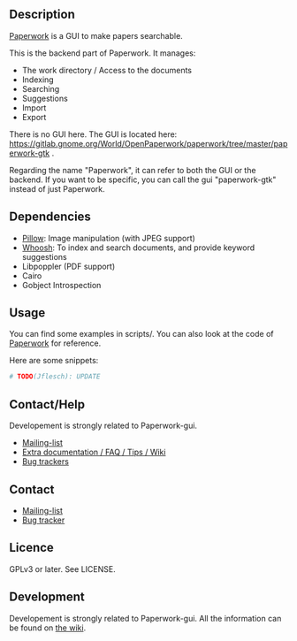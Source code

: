## Description

[Paperwork](https://gitlab.gnome.org/World/OpenPaperwork/paperwork#readme) is a GUI to make papers searchable.

This is the backend part of Paperwork. It manages:
- The work directory / Access to the documents
- Indexing
- Searching
- Suggestions
- Import
- Export

There is no GUI here. The GUI is located here: https://gitlab.gnome.org/World/OpenPaperwork/paperwork/tree/master/paperwork-gtk .

Regarding the name "Paperwork", it can refer to both the GUI or the backend. If you want to be specific, you can call the gui "paperwork-gtk" instead of just Paperwork.


## Dependencies

* [Pillow](https://pypi.python.org/pypi/Pillow/): Image manipulation (with JPEG support)
* [Whoosh](https://pypi.python.org/pypi/Whoosh/): To index and search documents, and provide keyword suggestions
* Libpoppler (PDF support)
* Cairo
* Gobject Introspection


## Usage

You can find some examples in scripts/. You can also look at the code of
[Paperwork](https://gitlab.gnome.org/World/OpenPaperwork/paperwork#readme) for
reference.

Here are some snippets:

```py
# TODO(Jflesch): UPDATE
```

## Contact/Help

Developement is strongly related to Paperwork-gui.

* [Mailing-list](https://gitlab.gnome.org/World/OpenPaperwork/paperwork/wikis/Contact)
* [Extra documentation / FAQ / Tips / Wiki](https://gitlab.gnome.org/World/OpenPaperwork/paperwork/wikis/)
* [Bug trackers](https://gitlab.gnome.org/World/OpenPaperwork/paperwork/wikis/Contact)


## Contact

* [Mailing-list](https://gitlab.gnome.org/World/OpenPaperwork/paperwork/wikis/Contact)
* [Bug tracker](https://gitlab.gnome.org/World/OpenPaperwork/paperwork/wikis/Contact)


## Licence

GPLv3 or later. See LICENSE.


## Development

Developement is strongly related to Paperwork-gui.
All the information can be found on [the wiki](https://gitlab.gnome.org/World/OpenPaperwork/paperwork/wikis).
